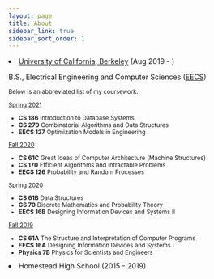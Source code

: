 ```yaml
---
layout: page
title: About
sidebar_link: true
sidebar_sort_order: 1
---
```


<li><a href="https://berkeley.edu">University of California, Berkeley</a> (Aug 2019 - )


<p>B.S., Electrical Engineering and Computer Sciences (<a href="https://eecs.berkeley.edu">EECS</a>)</p>
<small>
<p>Below is an abbreviated list of my coursework.</p>

<div>
<u>Spring 2021</u>
<ul>
  <li><b>CS 186</b> Introduction to Database Systems</li>
  <li><b>CS 270</b> Combinatorial Algorithms and Data Structures</li>
  <li><b>EECS 127</b> Optimization Models in Engineering</li>
  <!---<li><b>CS 375</b> Teaching Techniques for Computer Science</li>-->
</ul></div>

<div>
<u>Fall 2020</u>
<ul>
  <li><b>CS 61C</b> Great Ideas of Computer Architecture (Machine Structures)</li>
  <li><b>CS 170</b> Efficient Algorithms and Intractable Problems</li>
  <li><b>EECS 126</b> Probability and Random Processes</li>
  <!---<li><b>CS 195</b> Social Implications of Computer Technology</li>-->
</ul></div>

<div>
<u>Spring 2020</u>
<ul>
  <li><b>CS 61B</b> Data Structures</li>
  <li><b>CS 70</b> Discrete Mathematics and Probability Theory</li>
  <li><b>EECS 16B</b> Designing Information Devices and Systems II</li>
</ul></div>

<div>
<u>Fall 2019</u>
<ul>
  <li><b>CS 61A</b> The Structure and Interpretation of Computer Programs</li>
  <li><b>EECS 16A</b> Designing Information Devices and Systems I</li>
  <li><b>Physics 7B</b> Physics for Scientists and Engineers</li>
  <!---<li><b>MCB 90E</b> Freshman Seminars: Neurobiology - Matter, Mind, Consciousness</li>-->
</ul></div>
</small>

<li>Homestead High School (2015 - 2019)

